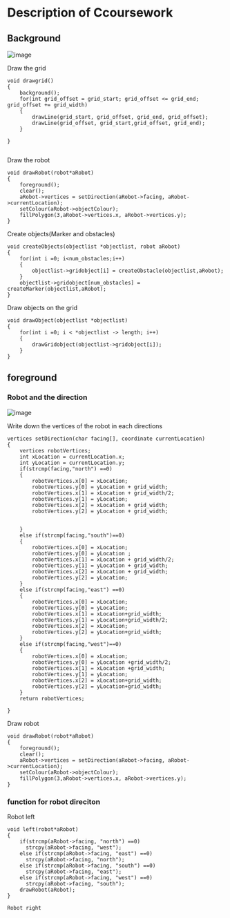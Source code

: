# Description of Ccoursework

## Background

![image](https://user-images.githubusercontent.com/91853600/141026451-4dd2af42-315e-4ce5-9cb8-b3e53e1eaa20.png)


Draw the grid
```
void drawgrid()
{
    background();
    for(int grid_offset = grid_start; grid_offset <= grid_end; grid_offset += grid_width)
    {
        drawLine(grid_start, grid_offset, grid_end, grid_offset);
        drawLine(grid_offset, grid_start,grid_offset, grid_end);
    }

}


```
Draw the robot
```
void drawRobot(robot*aRobot)
{
    foreground();
    clear();
    aRobot->vertices = setDirection(aRobot->facing, aRobot->currentLocation);
    setColour(aRobot->objectColour);
    fillPolygon(3,aRobot->vertices.x, aRobot->vertices.y);
}
```

Create objects(Marker and obstacles)
```
void createObjects(objectlist *objectlist, robot aRobot)
{
    for(int i =0; i<num_obstacles;i++)
    {
        objectlist->gridobject[i] = createObstacle(objectlist,aRobot);
    }
    objectlist->gridobject[num_obstacles] = createMarker(objectlist,aRobot);
}
```
Draw objects on the grid
```
void drawObject(objectlist *objectlist)
{
    for(int i =0; i < *objectlist -> length; i++)
    {
        drawGridobject(objectlist->gridobject[i]);
    }
}
```
## foreground

### Robot and the direction
![image](https://user-images.githubusercontent.com/91853600/141026936-5b59d481-127c-4cab-8407-47aaf7809935.png)

Write down the vertices of the robot in each directions
```
vertices setDirection(char facing[], coordinate currentLocation)
{
    vertices robotVertices;
    int xLocation = currentLocation.x;
    int yLocation = currentLocation.y;
    if(strcmp(facing,"north") ==0)
    {
        robotVertices.x[0] = xLocation;
        robotVertices.y[0] = yLocation + grid_width;
        robotVertices.x[1] = xLocation + grid_width/2;
        robotVertices.y[1] = yLocation;
        robotVertices.x[2] = xLocation + grid_width;
        robotVertices.y[2] = yLocation + grid_width;


    }
    else if(strcmp(facing,"south")==0)
    {
        robotVertices.x[0] = xLocation;
        robotVertices.y[0] = yLocation ;
        robotVertices.x[1] = xLocation + grid_width/2;
        robotVertices.y[1] = yLocation + grid_width;
        robotVertices.x[2] = xLocation + grid_width;
        robotVertices.y[2] = yLocation;
    }
    else if(strcmp(facing,"east") ==0)
    {
        robotVertices.x[0] = xLocation;
        robotVertices.y[0] = yLocation;
        robotVertices.x[1] = xLocation+grid_width;
        robotVertices.y[1] = yLocation+grid_width/2;
        robotVertices.x[2] = xLocation;
        robotVertices.y[2] = yLocation+grid_width;
    }
    else if(strcmp(facing,"west")==0)
    {
        robotVertices.x[0] = xLocation;
        robotVertices.y[0] = yLocation +grid_width/2;
        robotVertices.x[1] = xLocation +grid_width;
        robotVertices.y[1] = yLocation;
        robotVertices.x[2] = xLocation+grid_width;
        robotVertices.y[2] = yLocation+grid_width;
    }
    return robotVertices;

}
```

Draw robot
```
void drawRobot(robot*aRobot)
{
    foreground();
    clear();
    aRobot->vertices = setDirection(aRobot->facing, aRobot->currentLocation);
    setColour(aRobot->objectColour);
    fillPolygon(3,aRobot->vertices.x, aRobot->vertices.y);
}
```

### function for robot direciton

Robot left
```
void left(robot*aRobot)
{
    if(strcmp(aRobot->facing, "north") ==0)
      strcpy(aRobot->facing, "west");
    else if(strcmp(aRobot->facing, "east") ==0)
      strcpy(aRobot->facing, "north");
    else if(strcmp(aRobot->facing, "south") ==0)
      strcpy(aRobot->facing, "east");
    else if(strcmp(aRobot->facing, "west") ==0)
      strcpy(aRobot->facing, "south");
    drawRobot(aRobot);
}

Robot right
```



